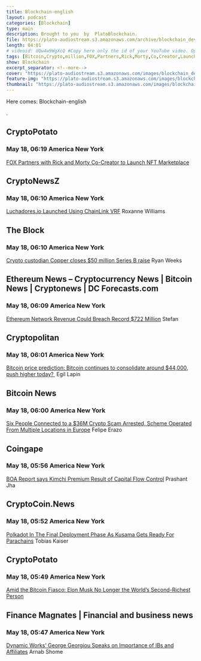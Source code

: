 ```yaml
---
title: Blockchain-english
layout: podcast
categories: [Blockchain]
type: main
description: Brought to you  by  PlatoBlockchain.
file: https://plato-audiostream.s3.amazonaws.com/archive/blockchain_dev_en-2021-05-18-1200.mp3 
length: 04:01
# videoid: dQw4w9WgXcQ #Copy here only the id of your YouTube video. Optional
tags: [Bitcoin,Crypto,million,FOX,Partners,Rick,Morty,Co,Creator,Launch,NFT,Marketplace,]
show: Blockchain
excerpt_separator: <!--more-->
cover: "https://plato-audiostream.s3.amazonaws.com/images/blockchain_dev_en-2021-05-18-1200.png"
feature-img: "https://plato-audiostream.s3.amazonaws.com/images/blockchain_dev_en-2021-05-18-1200.png"
thumbnail: "https://plato-audiostream.s3.amazonaws.com/images/blockchain_dev_en-2021-05-18-1200_t.png"
---
```


Here comes: Blockchain-english
<!--more-->
.



## CryptoPotato

### May 18, 06:19 America New York

[FOX Partners with Rick and Morty Co-Creator to Launch NFT Marketplace](https://cryptopotato.com/fox-partners-with-rick-and-morty-co-creator-to-launch-nft-marketplace/)



## CryptoNewsZ

### May 18, 06:10 America New York

[Luchadores.io Launched Using ChainLink VRF](https://www.cryptonewsz.com/luchadores-io-launched-using-chainlink-vrf/)
Roxanne Williams


## The Block

### May 18, 06:10 America New York

[Crypto custodian Copper closes $50 million Series B raise](https://www.theblockcrypto.com/linked/105168/crypto-custodian-copper-closes-50-million-series-b-raise?utm_source=rss&utm_medium=rss)
Ryan Weeks


## Ethereum News – Cryptocurrency News | Bitcoin News | Cryptonews | DC Forecasts.com

### May 18, 06:09 America New York

[Ethereum Network Revenue Could Breach Record $722 Million](https://www.dcforecasts.com/ethereum-news/ethereum-network-revenue-could-breach-record-722-million/)
Stefan


## Cryptopolitan

### May 18, 06:01 America New York

[Bitcoin price prediction: Bitcoin continues to consolidate around $44,000, push higher today? ](https://www.cryptopolitan.com/bitcoin-price-prediction-2021-05-18/)
Egil Lapin


## Bitcoin News

### May 18, 06:00 America New York

[Six People Connected to a $36M Crypto Scam Arrested, Scheme Operated From Multiple Locations in Europe](https://news.bitcoin.com/six-people-connected-to-a-36m-crypto-scam-arrested-scheme-operated-from-multiple-locations-in-europe/)
Felipe Erazo


## Coingape

### May 18, 05:56 America New York

[BOA Report says Kimchi Premium Result of Capital Flow Control](https://coingape.com/boa-report-says-kimchi-premium-result-of-capital-flow-control/)
Prashant Jha


## CryptoCoin.News

### May 18, 05:52 America New York

[Polkadot In The Final Deployment Phase As Kusama Gets Ready For Parachains](https://cryptocoin.news/news/polkadot-in-the-final-deployment-phase-as-kusama-gets-ready-for-parachains-54027/?utm_source=rss&utm_medium=rss&utm_campaign=polkadot-in-the-final-deployment-phase-as-kusama-gets-ready-for-parachains)
Tobias Kaiser


## CryptoPotato

### May 18, 05:49 America New York

[Amid the Bitcoin Fiasco: Elon Musk No Longer the World’s Second-Richest Person](https://cryptopotato.com/amid-the-bitcoin-fiasco-elon-musk-no-longer-the-worlds-second-richest-person/)



## Finance Magnates | Financial and business news

### May 18, 05:47 America New York

[Dynamic Works’ George Georgiou Speaks on Importance of IBs and Affiliates](https://www.financemagnates.com/forex/technology/dynamic-works-george-georgiou-speaks-on-importance-of-ibs-and-affiliates/)
Arnab Shome
  